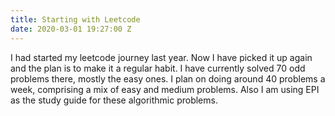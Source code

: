 ```yaml
---
title: Starting with Leetcode
date: 2020-03-01 19:27:00 Z
---
```


I had started my leetcode journey last year. Now I have picked it up again and the plan is to make it a regular habit. I have currently solved 70 odd problems there, mostly the easy ones. I plan on doing around 40 problems a week, comprising a mix of easy and medium problems. Also I am using EPI as the study guide for these algorithmic problems.